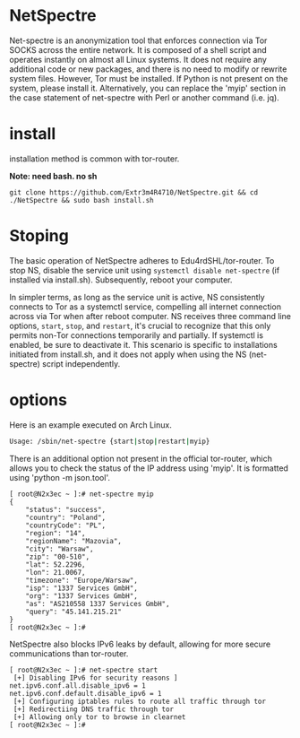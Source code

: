# NetSpectre
Net-spectre is an anonymization tool that enforces connection via Tor SOCKS across the entire network. It is composed of a shell script and operates instantly on almost all Linux systems. It does not require any additional code or new packages, and there is no need to modify or rewrite system files. However, Tor must be installed. If Python is not present on the system, please install it. Alternatively, you can replace the 'myip' section in the case statement of net-spectre with Perl or another command (i.e. jq).

# install
installation method is common with tor-router.

**Note: need bash. no sh**
```
git clone https://github.com/Extr3m4R4710/NetSpectre.git && cd ./NetSpectre && sudo bash install.sh
```
# Stoping
The basic operation of NetSpectre adheres to Edu4rdSHL/tor-router. To stop NS, disable the service unit using `systemctl disable net-spectre` (if installed via install.sh). Subsequently, reboot your computer.

In simpler terms, as long as the service unit is active, NS consistently connects to Tor as a systemctl service, compelling all internet connection across via Tor when after reboot computer.
NS receives three command line options, `start`, `stop`, and `restart`, it's crucial to recognize that this only permits non-Tor connections temporarily and partially. If systemctl is enabled, be sure to deactivate it. This scenario is specific to installations initiated from install.sh, and it does not apply when using the NS (net-spectre) script independently.

# options
Here is an example executed on Arch Linux.
```bash
Usage: /sbin/net-spectre {start|stop|restart|myip}
```
There is an additional option not present in the official tor-router, which allows you to check the status of the IP address using 'myip'. It is formatted using 'python -m json.tool'.
```
[ root@N2x3ec ~ ]:# net-spectre myip
{
    "status": "success",
    "country": "Poland",
    "countryCode": "PL",
    "region": "14",
    "regionName": "Mazovia",
    "city": "Warsaw",
    "zip": "00-510",
    "lat": 52.2296,
    "lon": 21.0067,
    "timezone": "Europe/Warsaw",
    "isp": "1337 Services GmbH",
    "org": "1337 Services GmbH",
    "as": "AS210558 1337 Services GmbH",
    "query": "45.141.215.21"
}
[ root@N2x3ec ~ ]:#

```
NetSpectre also blocks IPv6 leaks by default, allowing for more secure communications than tor-router.

```
[ root@N2x3ec ~ ]:# net-spectre start
 [+] Disabling IPv6 for security reasons ]
net.ipv6.conf.all.disable_ipv6 = 1
net.ipv6.conf.default.disable_ipv6 = 1
 [+] Configuring iptables rules to route all traffic through tor 
 [+] Redirectiing DNS traffic through tor 
 [+] Allowing only tor to browse in clearnet
[ root@N2x3ec ~ ]:#
```

